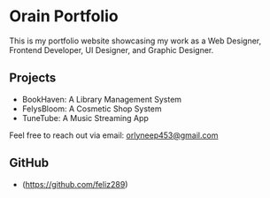 # Orain Portfolio

This is my portfolio website showcasing my work as a Web Designer, Frontend Developer, UI Designer, and Graphic Designer.

## Projects
- BookHaven: A Library Management System
- FelysBloom: A Cosmetic Shop System
- TuneTube: A Music Streaming App

Feel free to reach out via email: orlyneep453@gmail.com

## GitHub
- (https://github.com/feliz289)

